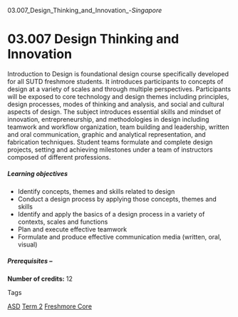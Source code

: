 03.007_Design_Thinking_and_Innovation_-_Singapore_



03.007 Design Thinking and Innovation
=====================================

Introduction to Design is foundational design course specifically developed for all SUTD freshmore students. It introduces participants to concepts of design at a variety of scales and through multiple perspectives. Participants will be exposed to core technology and design themes including principles, design processes, modes of thinking and analysis, and social and cultural aspects of design. The subject introduces essential skills and mindset of innovation, entrepreneurship, and methodologies in design including teamwork and workflow organization, team building and leadership, written and oral communication, graphic and analytical representation, and fabrication techniques. Student teams formulate and complete design projects, setting and achieving milestones under a team of instructors composed of different professions.

##### **Learning objectives**

* Identify concepts, themes and skills related to design
* Conduct a design process by applying those concepts, themes and skills
* Identify and apply the basics of a design process in a variety of contexts, scales and functions
* Plan and execute effective teamwork
* Formulate and produce effective communication media (written, oral, visual)

##### **Prerequisites** –

**Number of credits:** 12

Tags

[ASD](/education/undergraduate/courses/?pillar-cluster=1167)
[Term 2](/education/undergraduate/courses/?course-term=855)
[Freshmore Core](/education/undergraduate/courses/?course-type=788)


